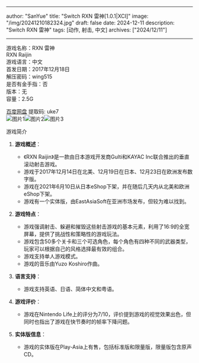 
---
author: "SanYue"
title: "Switch RXN 雷神[1.0.1|XCI]"
image: "/img/20241210182324.jpg"
draft: false
date: 2024-12-11
description: "Switch RXN 雷神"
tags: [动作, 射击, 中文]
archives: ["2024/12/11"]

---

游戏名称：RXN 雷神   
RXN Raijin    
游戏语言：中文  
首发日期：2017年12月18日  
解压密码：wing515  
是否有金手指：否  
版本：无   
容量：2.5G

[百度网盘](https://pan.baidu.com/s/1ZULapLvj8PyONwU8YRRmBg) 提取码: uke7  
![图片1](/img/202412111011.jpg)![图片2](/img/202412111010.jpg)![图片3](/img/202412111009.jpg)  

游戏简介  
1. **游戏概述**：
   - 《RXN Raijin》是一款由日本游戏开发商Gulti和KAYAC Inc联合推出的垂直滚动射击游戏。
   - 游戏于2017年12月14日在北美、12月19日在日本、12月23日在欧洲发布数字版。
   - 游戏在2021年6月10日从日本eShop下架，并在随后几天内从北美和欧洲eShop下架。
   - 游戏有一个实体版，由EastAsiaSoft在亚洲市场发布，但较为难以找到。

2. **游戏特点**：
   - 游戏强调射击、躲避和摧毁这些射击游戏的基本元素，利用了16:9的全宽屏幕，提供了挑战性和策略性的游戏玩法。
   - 游戏包含50多个关卡和三个可选角色，每个角色有四种不同的武器类型，玩家可以根据自己的风格选择最有效的组合。
   - 游戏支持单人游戏模式。
   - 游戏的音乐由Yuzo Koshiro作曲。

3. **语言支持**：
   - 游戏支持英语、日语、简体中文和粤语。

4. **游戏评价**：
   - 游戏在Nintendo Life上的评分为7/10，评价提到游戏的视觉效果出色，但同时也指出了游戏在快节奏时的帧率下降问题。

5. **实体版信息**：
   - 游戏的实体版在Play-Asia上有售，包括标准版和限量版，限量版包含原声CD。



